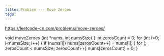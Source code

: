 ```yaml
---
title: Problem --- Move Zeroes
tags:
---
```


https://leetcode-cn.com/problems/move-zeroes/

void moveZeroes (int *nums, int numsSize) {
	int zerosCount = 0;
	for (int i=0; i<numsSize; i++) {
		if (nums[i]) nums[zerosCount++] = nums[i];
	}
	for (; zerosCount < numsSize; zerosCount++) nums[zerosCount] = 0;
}
